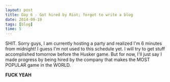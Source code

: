```yaml
---
layout: post
title: Day 6 - Got hired by Riot; forgot to write a blog
date: 2014-09-19
tags: [blog]
time: 5
---
```


SHIT. Sorry guys, I am currently hosting a party and realized I'm 6 minutes from midnight! I guess I'm not used to this schedule yet. I will try to get stuff accomplished tomorrow before the Husker game. But for now, I'll just say I made progress by being hired by the company that makes the MOST POPULAR game in the WORLD.

**FUCK YEAH**